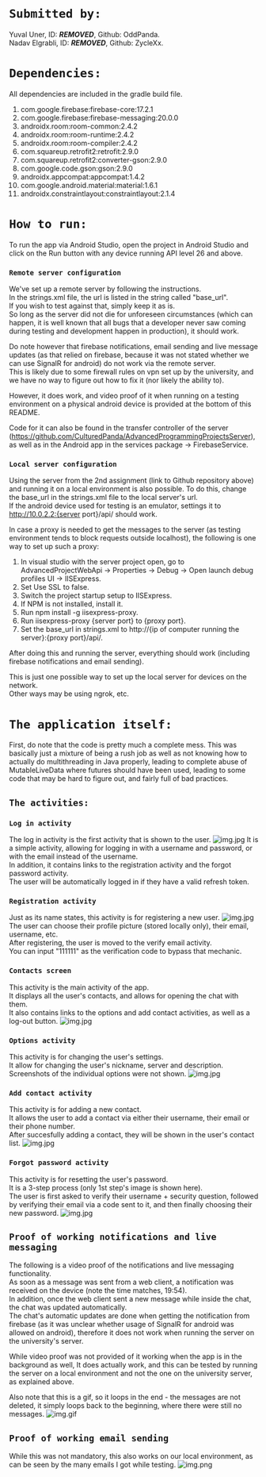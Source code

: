 # `Submitted by:`
Yuval Uner, ID: ***REMOVED***, Github: OddPanda.\
Nadav Elgrabli, ID: ***REMOVED***, Github: ZycleXx.

# `Dependencies:`
All dependencies are included in the gradle build file.
1. com.google.firebase:firebase-core:17.2.1
2. com.google.firebase:firebase-messaging:20.0.0
3. androidx.room:room-common:2.4.2
4. androidx.room:room-runtime:2.4.2
5. androidx.room:room-compiler:2.4.2
6. com.squareup.retrofit2:retrofit:2.9.0
7. com.squareup.retrofit2:converter-gson:2.9.0
8. com.google.code.gson:gson:2.9.0
9. androidx.appcompat:appcompat:1.4.2
10. com.google.android.material:material:1.6.1
11. androidx.constraintlayout:constraintlayout:2.1.4

# `How to run:`
To run the app via Android Studio, open the project in Android Studio
and click on the Run button with any device running API level 26 and above.

### `Remote server configuration`
We've set up a remote server by following the instructions.\
In the strings.xml file, the url is listed in the string called "base_url".\
If you wish to test against that, simply keep it as is.\
So long as the server did not die for unforeseen circumstances (which can happen,
it is well known that all bugs that a developer never saw coming during
testing and development happen in production), it should work.

Do note however that firebase notifications, email sending and live message updates
(as that relied on firebase, because it was not stated whether we can use SignalR for android)
do not work via the remote server.\
This is likely due to some firewall rules on vpn set up by the university, and
we have no way to figure out how to fix it (nor likely the ability to).

However, it does work, and video proof of it when running on a testing environment
on a physical android device is provided at the bottom of this README.

Code for it can also be found in the transfer controller of the server (https://github.com/CulturedPanda/AdvancedProgrammingProjectsServer),
as well as in the Android app in the services package -> FirebaseService.

### `Local server configuration`
Using the server from the 2nd assignment (link to Github repository above) and running it on a local
environment is also possible.
To do this, change the base_url in the strings.xml file to the local server's url.\
If the android device used for testing is an emulator, settings it to http://10.0.2.2:{server port}/api/ should work.

In case a proxy is needed to get the messages to the server (as testing environment tends to block requests outside localhost),
the following is one way to set up such a proxy:
1. In visual studio with the server project open, go to AdvancedProjectWebApi -> Properties ->
   Debug -> Open launch debug profiles UI -> IISExpress.
2. Set Use SSL to false.
3. Switch the project startup setup to IISExpress.
4. If NPM is not installed, install it.
5. Run npm install -g iisexpress-proxy.
6. Run iisexpress-proxy {server port} to {proxy port}.
7. Set the base_url in strings.xml to http://{ip of computer running the server}:{proxy port}/api/.

After doing this and running the server, everything should work (including firebase notifications and email sending).

This is just one possible way to set up the local server for devices on the network.\
Other ways may be using ngrok, etc.

# `The application itself:`

First, do note that the code is pretty much a complete mess.
This was basically just a mixture of being a rush job as well as not knowing how to actually
do multithreading in Java properly, leading to complete abuse of MutableLiveData where futures should have been
used, leading to some code that may be hard to figure out, and fairly full of bad practices.

## `The activities:`

### `Log in activity`
The log in activity is the first activity that is shown to the user.
![img.jpg](README_resources/login_screen.jpg)
It is a simple activity, allowing for logging in with a username and password, or with the email instead
of the username.\
In addition, it contains links to the registration activity and the forgot password activity.\
The user will be automatically logged in if they have a valid refresh token.

### `Registration activity`
Just as its name states, this activity is for registering a new user.
![img.jpg](README_resources/signup.jpg)
The user can choose their profile picture (stored locally only), their email, username, etc.\
After registering, the user is moved to the verify email activity.\
You can input "111111" as the verification code to bypass that mechanic.

### `Contacts screen`
This activity is the main activity of the app.\
It displays all the user's contacts, and allows for opening the chat with them.\
It also contains links to the options and add contact activities, as well as a log-out button.
![img.jpg](README_resources/contacts.jpg)

### `Options activity`
This activity is for changing the user's settings.\
It allow for changing the user's nickname, server and description.\
Screenshots of the individual options were not shown.
![img.jpg](README_resources/options.jpg)

### `Add contact activity`
This activity is for adding a new contact.\
It allows the user to add a contact via either their username, their email or their phone number.\
After succesfully adding a contact, they will be shown in the user's contact list.
![img.jpg](README_resources/add_contact.jpg)

### `Forgot password activity`
This activity is for resetting the user's password.\
It is a 3-step process (only 1st step's image is shown here).\
The user is first asked to verify their username + security question, followed by verifying their email
via a code sent to it, and then finally choosing their new password.
![img.jpg](README_resources/forgot_password.jpg)

## `Proof of working notifications and live messaging`
The following is a video proof of the notifications and live messaging functionality.\
As soon as a message was sent from a web client, a notification was received on the device (note the time matches, 19:54).\
In addition, once the web client sent a new message while inside the chat, the chat was updated automatically.\
The chat's automatic updates are done when getting the notification from firebase (as it was unclear whether usage of
SignalR for android was allowed on android), therefore it does not work when running the server on the university's server.

While video proof was not provided of it working when the app is in the background as well, It does actually work, and this can be
tested by running the server on a local environment and not the one on the university server, as explained above.

Also note that this is a gif, so it loops in the end - the messages are not deleted, it simply loops back to the beginning,
where there were still no messages.
![img.gif](README_resources/notification_recording.gif)

## `Proof of working email sending`
While this was not mandatory, this also works on our local environment, as can be seen by the many
emails I got while testing.
![img.png](README_resources/email_sending.png)
